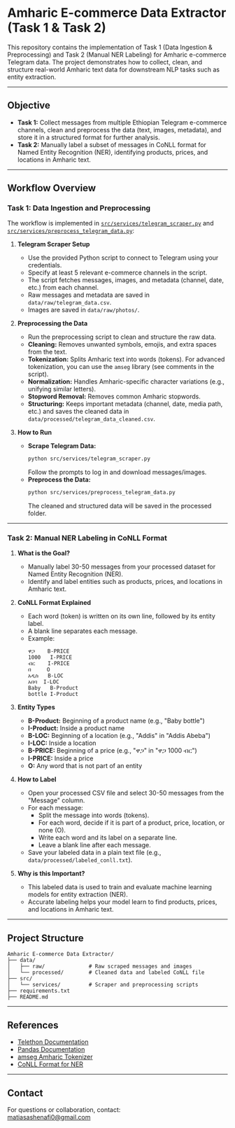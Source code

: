 # Amharic E-commerce Data Extractor (Task 1 & Task 2)

This repository contains the implementation of Task 1 (Data Ingestion & Preprocessing) and Task 2 (Manual NER Labeling) for Amharic e-commerce Telegram data. The project demonstrates how to collect, clean, and structure real-world Amharic text data for downstream NLP tasks such as entity extraction.

---

## Objective

- **Task 1:** Collect messages from multiple Ethiopian Telegram e-commerce channels, clean and preprocess the data (text, images, metadata), and store it in a structured format for further analysis.
- **Task 2:** Manually label a subset of messages in CoNLL format for Named Entity Recognition (NER), identifying products, prices, and locations in Amharic text.

---

## Workflow Overview

### Task 1: Data Ingestion and Preprocessing

The workflow is implemented in [`src/services/telegram_scraper.py`](src/services/telegram_scraper.py) and [`src/services/preprocess_telegram_data.py`](src/services/preprocess_telegram_data.py):

1. **Telegram Scraper Setup**
   - Use the provided Python script to connect to Telegram using your credentials.
   - Specify at least 5 relevant e-commerce channels in the script.
   - The script fetches messages, images, and metadata (channel, date, etc.) from each channel.
   - Raw messages and metadata are saved in `data/raw/telegram_data.csv`.
   - Images are saved in `data/raw/photos/`.

2. **Preprocessing the Data**
   - Run the preprocessing script to clean and structure the raw data.
   - **Cleaning:** Removes unwanted symbols, emojis, and extra spaces from the text.
   - **Tokenization:** Splits Amharic text into words (tokens). For advanced tokenization, you can use the `amseg` library (see comments in the script).
   - **Normalization:** Handles Amharic-specific character variations (e.g., unifying similar letters).
   - **Stopword Removal:** Removes common Amharic stopwords.
   - **Structuring:** Keeps important metadata (channel, date, media path, etc.) and saves the cleaned data in `data/processed/telegram_data_cleaned.csv`.

3. **How to Run**
   - **Scrape Telegram Data:**
     ```bash
     python src/services/telegram_scraper.py
     ```
     Follow the prompts to log in and download messages/images.
   - **Preprocess the Data:**
     ```bash
     python src/services/preprocess_telegram_data.py
     ```
     The cleaned and structured data will be saved in the processed folder.

---

### Task 2: Manual NER Labeling in CoNLL Format

1. **What is the Goal?**
   - Manually label 30-50 messages from your processed dataset for Named Entity Recognition (NER).
   - Identify and label entities such as products, prices, and locations in Amharic text.

2. **CoNLL Format Explained**
   - Each word (token) is written on its own line, followed by its entity label.
   - A blank line separates each message.
   - Example:
     ```
     ዋጋ    B-PRICE
     1000   I-PRICE
     ብር    I-PRICE
     በ     O
     አዲስ   B-LOC
     አበባ  I-LOC
     Baby   B-Product
     bottle I-Product
     ```

3. **Entity Types**
   - **B-Product:** Beginning of a product name (e.g., "Baby bottle")
   - **I-Product:** Inside a product name
   - **B-LOC:** Beginning of a location (e.g., "Addis" in "Addis Abeba")
   - **I-LOC:** Inside a location
   - **B-PRICE:** Beginning of a price (e.g., "ዋጋ" in "ዋጋ 1000 ብር")
   - **I-PRICE:** Inside a price
   - **O:** Any word that is not part of an entity

4. **How to Label**
   - Open your processed CSV file and select 30-50 messages from the "Message" column.
   - For each message:
     - Split the message into words (tokens).
     - For each word, decide if it is part of a product, price, location, or none (O).
     - Write each word and its label on a separate line.
     - Leave a blank line after each message.
   - Save your labeled data in a plain text file (e.g., `data/processed/labeled_conll.txt`).

5. **Why is this Important?**
   - This labeled data is used to train and evaluate machine learning models for entity extraction (NER).
   - Accurate labeling helps your model learn to find products, prices, and locations in Amharic text.

---

## Project Structure

```
Amharic E-commerce Data Extractor/
├── data/
│   ├── raw/              # Raw scraped messages and images
│   └── processed/        # Cleaned data and labeled CoNLL file
├── src/
│   └── services/         # Scraper and preprocessing scripts
├── requirements.txt
├── README.md
```

---

## References
- [Telethon Documentation](https://docs.telethon.dev/)
- [Pandas Documentation](https://pandas.pydata.org/)
- [amseg Amharic Tokenizer](https://github.com/hlayile/amseg)
- [CoNLL Format for NER](https://www.clips.uantwerpen.be/conll2003/ner/)

---

## Contact
For questions or collaboration, contact:  
matiasashenafi0@gmail.com
